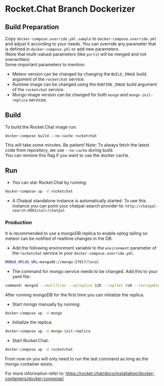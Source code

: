 # Rocket.Chat Branch Dockerizer

## Build Preparation

  Copy `docker-compose.override.yml.sample` to `docker-compose.override.yml` and adjust it according to your needs.
  You can override any parameter that is defined in `docker-compose.yml` or add new parameters.  
  (Note that multi-valued parameters (like `ports`) will be merged and not overwritten)  
  Some important parameters to mention:
  * Meteor version can be changed by changing the `BUILD_IMAGE` build argument of the `rocketchat` service. 
  * Runtime image can be changed using the `RUNTIME_IMAGE` build argument of the `rocketchat` service. 
  * Mongo image version can be changed for both `mongo` and `mongo-init-replica` services. 

## Build

  To build the Rocket.Chat image run: 
  ```
  docker-compose build --no-cache rocketchat
  ```
  This will take some minutes. Be patient!
  Note: To always fetch the latest code from repository, we use `--no-cache` during build.  
  You can remove this flag if you want to use the docker cache.

## Run
  * You can star Rocket.Chat by running:
  ```bash
  docker-compose up -d rocketchat
  ```
  * A Chatpal standalone instance is automatically started.
  To use this instance you can point your chatpal-search provider to: `http://chatpal-search:8983/solr/chatpal`

### Production
  It is recommended to use a mongoDB replica to enable oplog tailing so meteor can be notified of realtime changes in the DB.
  * Add the following environment variable to the `environment` parameter of the `rocketchat` service in your `docker-compose.override.yml`.
  ```bash
  MONGO_OPLOG_URL=mongodb://mongo:27017/local
  ```
  * The command for mongo service needs to be changed. Add this to your yaml file:
  ```bash
  command: mongod --smallfiles --oplogSize 128 --replSet rs0 --storageEngine=mmapv1
  ```
  After running mongoDB for the first time you can initialize the replica.
  * Start mongo manually by running: 
  ```bash
  docker-compose up -d mongo
  ```
  * Initialize the replica: 
  ```bash
  docker-compose up -d mongo-init-replica
  ```
  * Start Rocket.Chat: 
  ```bash
  docker-compose up -d rocketchat
  ```
  From now on you will only need to run the last command as long as the mongo container exists.
  
For more information refer to: https://rocket.chat/docs/installation/docker-containers/docker-compose/
